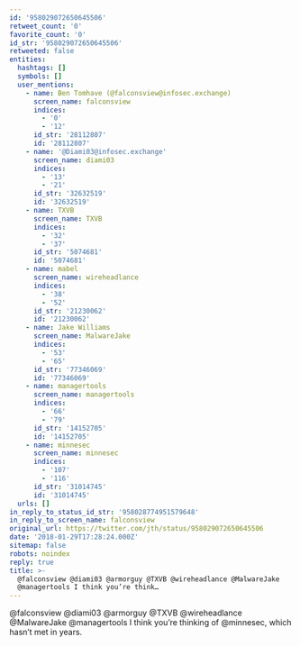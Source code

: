 ```yaml
---
id: '958029072650645506'
retweet_count: '0'
favorite_count: '0'
id_str: '958029072650645506'
retweeted: false
entities:
  hashtags: []
  symbols: []
  user_mentions:
    - name: Ben Tomhave (@falconsview@infosec.exchange)
      screen_name: falconsview
      indices:
        - '0'
        - '12'
      id_str: '28112807'
      id: '28112807'
    - name: '@Diami03@infosec.exchange'
      screen_name: diami03
      indices:
        - '13'
        - '21'
      id_str: '32632519'
      id: '32632519'
    - name: TXVB
      screen_name: TXVB
      indices:
        - '32'
        - '37'
      id_str: '5074681'
      id: '5074681'
    - name: mabel
      screen_name: wireheadlance
      indices:
        - '38'
        - '52'
      id_str: '21230062'
      id: '21230062'
    - name: Jake Williams
      screen_name: MalwareJake
      indices:
        - '53'
        - '65'
      id_str: '77346069'
      id: '77346069'
    - name: managertools
      screen_name: managertools
      indices:
        - '66'
        - '79'
      id_str: '14152705'
      id: '14152705'
    - name: minnesec
      screen_name: minnesec
      indices:
        - '107'
        - '116'
      id_str: '31014745'
      id: '31014745'
  urls: []
in_reply_to_status_id_str: '958028774951579648'
in_reply_to_screen_name: falconsview
original_url: https://twitter.com/jth/status/958029072650645506
date: '2018-01-29T17:28:24.000Z'
sitemap: false
robots: noindex
reply: true
title: >-
  @falconsview @diami03 @armorguy @TXVB @wireheadlance @MalwareJake
  @managertools I think you’re think…
---
```


@falconsview @diami03 @armorguy @TXVB @wireheadlance @MalwareJake @managertools I think you’re thinking of @minnesec, which hasn’t met in years.